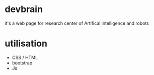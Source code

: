 # devbrain
it's a web page for research center of Artifical intelligence and robots
# utilisation 
- CSS / HTML
- bootstrap
- Js
